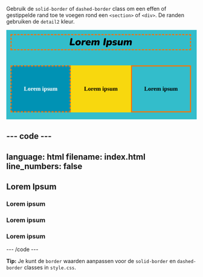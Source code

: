 Gebruik de `solid-border` of `dashed-border` class om een effen of gestippelde rand toe te voegen rond een `<section>` of `<div>`. De randen gebruiken de `detail2` kleur.

![Een `<section>` met een stippellijn, gevolgd door drie `<div>` elementen. Eén heeft een stippellijn, één heeft geen rand en één heeft een effen rand.](images/web-borders.png)

--- code ---
---
language: html
filename: index.html
line_numbers: false
---

<section>
    <h2 class="xcenter dashed-border">Lorem Ipsum</h2>
</section>
      
<section class="wrap">
    <div class="secondary dashed-border xcenter ycenter tile">
        <h3>Lorem ipsum</h3>
    </div>
    <div class="tertiary xcenter ycenter tile">
        <h3>Lorem ipsum</h3>
    </div>
    <div class="primary solid-border xcenter ycenter tile">
        <h3>Lorem ipsum</h3>
    </div> 
</section>

--- /code ---

**Tip:** Je kunt de `border` waarden aanpassen voor de `solid-border` en `dashed-border` classes in `style.css`.
